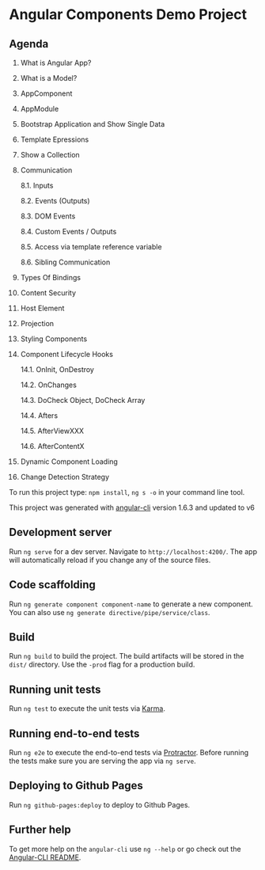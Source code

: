 # Angular Components Demo Project

## Agenda
1. What is Angular App?
2. What is a Model?
3. AppComponent
4. AppModule
5. Bootstrap Application and Show Single Data
6. Template Epressions
7. Show a Collection
8. Communication

    8.1. Inputs

    8.2. Events (Outputs)

    8.3. DOM Events

    8.4. Custom Events / Outputs

    8.5. Access via template reference variable

    8.6. Sibling Communication

9. Types Of Bindings
10. Content Security
11. Host Element
12. Projection
13. Styling Components
14. Component Lifecycle Hooks

    14.1. OnInit, OnDestroy

    14.2. OnChanges

    14.3. DoCheck Object, DoCheck Array

    14.4. Afters

    14.5. AfterViewXXX

    14.6. AfterContentX

15. Dynamic Component Loading
16. Change Detection Strategy

To run this project type: `npm install`, `ng s -o` in your command line tool.

This project was generated with [angular-cli](https://github.com/angular/angular-cli) version 1.6.3 and updated to v6

## Development server
Run `ng serve` for a dev server. Navigate to `http://localhost:4200/`. The app will automatically reload if you change any of the source files.

## Code scaffolding

Run `ng generate component component-name` to generate a new component. You can also use `ng generate directive/pipe/service/class`.

## Build

Run `ng build` to build the project. The build artifacts will be stored in the `dist/` directory. Use the `-prod` flag for a production build.

## Running unit tests

Run `ng test` to execute the unit tests via [Karma](https://karma-runner.github.io).

## Running end-to-end tests

Run `ng e2e` to execute the end-to-end tests via [Protractor](http://www.protractortest.org/).
Before running the tests make sure you are serving the app via `ng serve`.

## Deploying to Github Pages

Run `ng github-pages:deploy` to deploy to Github Pages.

## Further help

To get more help on the `angular-cli` use `ng --help` or go check out the [Angular-CLI README](https://github.com/angular/angular-cli/blob/master/README.md).
